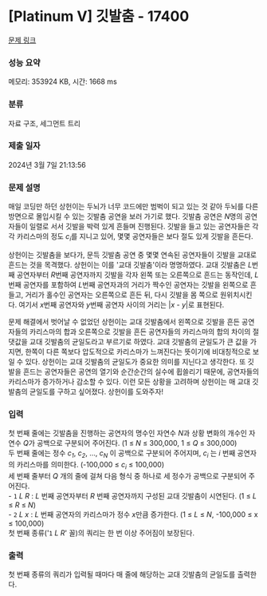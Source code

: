 # [Platinum V] 깃발춤 - 17400 

[문제 링크](https://www.acmicpc.net/problem/17400) 

### 성능 요약

메모리: 353924 KB, 시간: 1668 ms

### 분류

자료 구조, 세그먼트 트리

### 제출 일자

2024년 3월 7일 21:13:56

### 문제 설명

<p>매일 코딩만 하던 상헌이는 두뇌가 너무 코드에만 범벅이 되고 있는 것 같아 두뇌를 다른 방면으로 몰입시킬 수 있는 깃발춤 공연을 보러 가기로 했다. 깃발춤 공연은 <em>N</em>명의 공연자들이 일렬로 서서 깃발을 박력 있게 흔들며 진행된다. 깃발을 들고 있는 공연자들은 각각 카리스마의 정도 <em>c<sub>i</sub></em>를 지니고 있어, 몇몇 공연자들은 보다 절도 있게 깃발을 흔든다.</p>

<p>상헌이는 깃발춤을 보다가, 문득 깃발춤 공연 중 몇몇 연속된 공연자들이 깃발을 교대로 흔드는 것을 목격했다. 상헌이는 이를 '교대 깃발춤'이라 명명하였다. 교대 깃발춤은 <em>L</em>번째 공연자부터 <em>R</em>번째 공연자까지 깃발을 각자 왼쪽 또는 오른쪽으로 흔드는 동작인데, <em>L</em>번째 공연자를 포함하여 <em>L</em>번째 공연자과의 거리가 짝수인 공연자는 깃발을 왼쪽으로 흔들고, 거리가 홀수인 공연자는 오른쪽으로 흔든 뒤, 다시 깃발을 몸 쪽으로 원위치시킨다. 여기서 <em>x</em>번째 공연자와 <em>y</em>번째 공연자 사이의 거리는 |<em>x</em> - <em>y</em>|로 표현된다.</p>

<p>문제 해결에서 벗어날 수 없었던 상헌이는 교대 깃발춤에서 왼쪽으로 깃발을 흔든 공연자들의 카리스마의 합과 오른쪽으로 깃발을 흔든 공연자들의 카리스마의 합의 차이의 절댓값을 교대 깃발춤의 균일도라고 부르기로 하였다. 교대 깃발춤의 균일도가 큰 값을 가지면, 한쪽이 다른 쪽보다 압도적으로 카리스마가 느껴진다는 뜻이기에 비대칭적으로 보일 수 있다. 상헌이는 교대 깃발춤의 균일도가 중요한 의미를 지닌다고 생각한다. 또 깃발을 흔드는 공연자들은 공연의 열기와 순간순간의 실수에 휩쓸리기 때문에, 공연자들의 카리스마가 증가하거나 감소할 수 있다. 이런 모든 상황을 고려하며 상헌이는 매 교대 깃발춤의 균일도를 구하고 싶어졌다. 상헌이를 도와주자!</p>

### 입력 

 <p>첫 번째 줄에는 깃발춤을 진행하는 공연자의 명수인 자연수 <em>N</em>과 상황 변화의 개수인 자연수 <em>Q</em>가 공백으로 구분되어 주어진다. (1 ≤ <em>N</em> ≤ 300,000, 1 ≤ <em>Q</em> ≤ 300,000)<br>
두 번째 줄에는 정수 <em>c<sub>1</sub></em>, <em>c<sub>2</sub></em>, ..., <em>c<sub>N</sub></em> 이 공백으로 구분되어 주어지며, <em>c<sub>i</sub></em> 는 <em>i </em>번째 공연자의 카리스마를 의미한다. (-100,000 ≤ <em>c<sub>i</sub></em> ≤ 100,000)<br>
세 번째 줄부터<em> Q </em>개의 줄에 걸쳐 다음 형식 중 하나로 세 정수가 공백으로 구분되어 주어진다.<br>
- <code>1</code> <em>L</em> <em>R</em> : <em>L </em>번째 공연자부터 <em>R</em> 번째 공연자까지 구성된 교대 깃발춤이 시연된다. (1 ≤ <em>L</em> ≤ <em>R</em> ≤ <em>N</em>)<br>
- <code>2</code> <em>L</em> <em>x</em> : <em>L </em>번째 공연자의 카리스마가 정수 <em>x</em>만큼 증가한다. (1 ≤ <em>L</em> ≤ <em>N</em>, -100,000 ≤ x ≤ 100,000)<br>
첫 번째 종류('<code>1</code> <em>L</em> <em>R</em>' 꼴)의 쿼리는 한 번 이상 주어짐이 보장된다.</p>

### 출력 

 <p>첫 번째 종류의 쿼리가 입력될 때마다 매 줄에 해당하는 교대 깃발춤의 균일도를 출력한다.</p>

